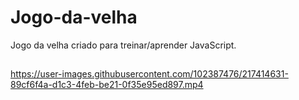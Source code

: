 # Jogo-da-velha

Jogo da velha criado para treinar/aprender JavaScript.

##

https://user-images.githubusercontent.com/102387476/217414631-89cf6f4a-d1c3-4feb-be21-0f35e95ed897.mp4
